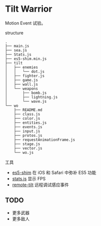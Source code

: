 # Tilt Warrior

Motion Event 试验。

structure

```
.
├── main.js
├── sea.js
├── Stats.js
├── es5-shim.min.js
├── tilt
│   ├── enemies
│   │   └── dot.js
│   ├── fighter.js
│   ├── game.js
│   ├── wall.js
│   └── weapons
│       ├── bomb.js
│       ├── lightning.js
│       └── wave.js
└── wo
    ├── README.md
    ├── class.js
    ├── color.js
    ├── entities.js
    ├── events.js
    ├── input.js
    ├── protos.js
    ├── requestAnimationFrame.js
    ├── stage.js
    ├── vector.js
    └── wo.js

```

工具

- [es5-shim](https://github.com/kriskowal/es5-shim) 在 iOS 和 Safari 中弥补 ES5 功能
- [stats.js](https://github.com/mrdoob/stats.js) 显示 FPS
- [remote-tilt](https://github.com/remy/remote-tilt) 远程调试感应事件

## TODO

- 更多武器
- 更多敌人
